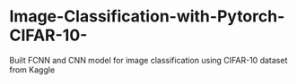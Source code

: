 # Image-Classification-with-Pytorch-CIFAR-10-
Built FCNN and CNN model for image classification using CIFAR-10 dataset from Kaggle
